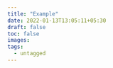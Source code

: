 ```yaml
---
title: "Example"
date: 2022-01-13T13:05:11+05:30
draft: false
toc: false
images:
tags:
  - untagged
---
```



